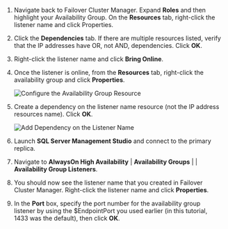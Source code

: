 1. Navigate back to Failover Cluster Manager.  Expand **Roles** and then highlight your Availability Group.  On the **Resources** tab, right-click the listener name and click Properties.
2. Click the **Dependencies** tab. If there are multiple resources listed, verify that the IP addresses have OR, not AND, dependencies.  Click **OK**.
3. Right-click the listener name and click **Bring Online**.
4. Once the listener is online, from the **Resources** tab, right-click the availability group and click **Properties**.
   
    ![Configure the Availability Group Resource](./media/virtual-machines-sql-server-configure-alwayson-availability-group-listener/IC678772.gif)
5. Create a dependency on the listener name resource (not the IP address resources name). Click **OK**.
   
    ![Add Dependency on the Listener Name](./media/virtual-machines-sql-server-configure-alwayson-availability-group-listener/IC678773.gif)
6. Launch **SQL Server Management Studio** and connect to the primary replica.
7. Navigate to **AlwaysOn High Availability** | **Availability Groups** | **<AvailabilityGroupName>** | **Availability Group Listeners**. 
8. You should now see the listener name that you created in Failover Cluster Manager. Right-click the listener name and click **Properties**.
9. In the **Port** box, specify the port number for the availability group listener by using the $EndpointPort you used earlier (in this tutorial, 1433 was the default), then click **OK**.

